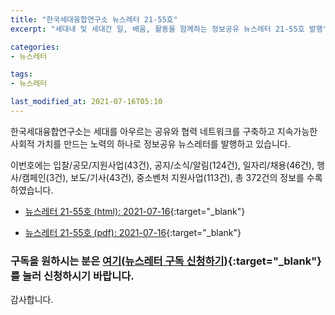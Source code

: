 ```yaml
---
title: "한국세대융합연구소 뉴스레터 21-55호"
excerpt: "세대내 및 세대간 일, 배움, 활동을 함께하는 정보공유 뉴스레터 21-55호 발행" 

categories:
- 뉴스레터

tags:
- 뉴스레터

last_modified_at: 2021-07-16T05:10
---
```


한국세대융합연구소는 세대를 아우르는 공유와 협력 네트워크를 구축하고 지속가능한 사회적 가치를 만드는 노력의 하나로 정보공유 뉴스레터를 발행하고 있습니다.

이번호에는 입찰/공모/지원사업(43건), 공지/소식/알림(124건), 일자리/채용(46건), 행사/캠페인(3건), 보도/기사(43건), 중소벤처 지원사업(113건), 총 372건의 정보를 수록하였습니다.

* [뉴스레터 21-55호 (html): 2021-07-16](https://gcrcenter.github.io/assets/htmls/gcrc_news_letter_20210716.html){:target="_blank"}

* [뉴스레터 21-55호 (pdf): 2021-07-16](https://gcrcenter.github.io/assets/pdfs/news_letter_20210716.pdf){:target="_blank"}


### 구독을 원하시는 분은 [여기(뉴스레터 구독 신청하기)](https://forms.gle/MJ5gVHCdunBXXWVB7){:target="_blank"} 를 눌러 신청하시기 바랍니다.


감사합니다.